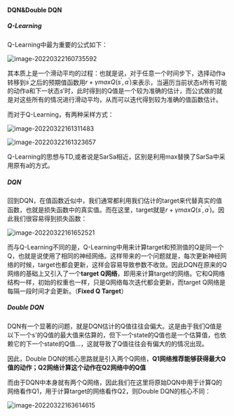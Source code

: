 #### DQN&Double DQN

##### Q-Learning

Q-Learning中最为重要的公式如下：

![image-20220322160735592](C:\Users\dyh20200207\AppData\Roaming\Typora\typora-user-images\image-20220322160735592.png)

其本质上是一个滑动平均的过程：也就是说，对于任意一个时间步下，选择动作a转移到$s^{'}$之后的预期值函数用$r+\gamma maxQ(s^{'},a^{'})$来表示，当遍历当前状态s所有可能的动作a和下一状态$s{'}$时，此时得到的Q值是一个较为准确的估计，而公式做的就是对这些所有的情况进行滑动平均，从而可以迭代得到较为准确的值函数估计。

而对于Q-Learning，有两种采样方式：

![image-20220322161311483](C:\Users\dyh20200207\AppData\Roaming\Typora\typora-user-images\image-20220322161311483.png)

![image-20220322161323657](C:\Users\dyh20200207\AppData\Roaming\Typora\typora-user-images\image-20220322161323657.png)

Q-Learning的思想与TD,或者说是SarSa相近，区别是利用max替换了SarSa中采用原有a的方式。

##### DQN

回到DQN，在值函数近似中，我们通常都利用我们估计的target来代替真实的值函数，也就是损失函数中的真实值。而在这里，target就是$r+\gamma maxQ(s^{'},a^{'})$。因此我们很容易得到损失函数：

![image-20220322161652521](C:\Users\dyh20200207\AppData\Roaming\Typora\typora-user-images\image-20220322161652521.png)

而与Q-Learning不同的是，Q-Learning中用来计算target和预测值的Q是同一个Q，也就是说使用了相同的神经网络。这样带来的一个问题就是，每次更新神经网络的时候，target也都会更新，这样会容易导致参数不收敛。因此DQN在原来的Q网络的基础上又引入了一个**target Q网络**，即用来计算target的网络。它和Q网络结构一样，初始的权重也一样，只是Q网络每次迭代都会更新，而target Q网络是每隔一段时间才会更新。（**Fixed Q Target**）

##### Double DQN

DQN有一个显著的问题，就是DQN估计的Q值往往会偏大。这是由于我们Q值是以下一个s'的Q值的最大值来估算的，但下一个state的Q值也是一个估算值，也依赖它的下一个state的Q值...，这就导致了Q值往往会有偏大的的情况出现。

因此，Double DQN的核心思路就是引入两个Q网络，**Q1网络推荐能够获得最大Q值的动作；Q2网络计算这个动作在Q2网络中的Q值**

而由于DQN中本身就有两个Q网络，因此我们在这里将原始DQN中用于计算Q的网络看作Q1，用于计算target的网络看作Q2，则Double DQN的核心不同：

![image-20220322163614615](C:\Users\dyh20200207\AppData\Roaming\Typora\typora-user-images\image-20220322163614615.png)